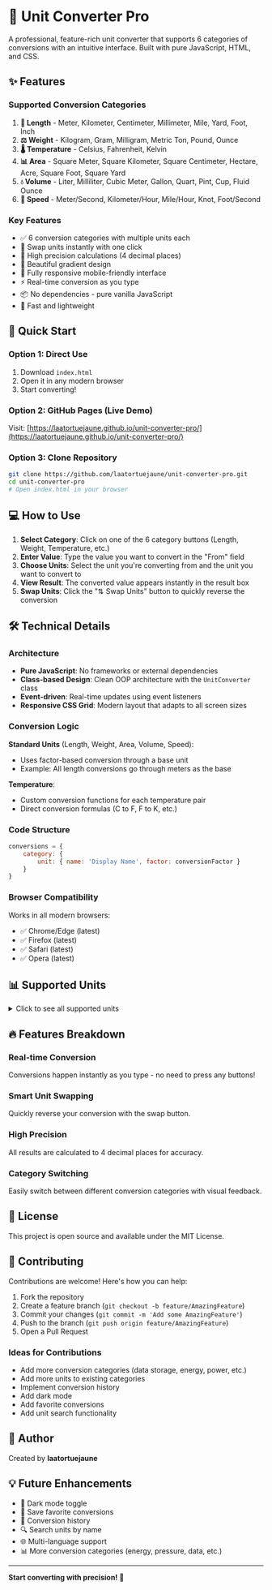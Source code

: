 # 🔄 Unit Converter Pro

A professional, feature-rich unit converter that supports 6 categories of conversions with an intuitive interface. Built with pure JavaScript, HTML, and CSS.

## ✨ Features

### Supported Conversion Categories

1. **📏 Length** - Meter, Kilometer, Centimeter, Millimeter, Mile, Yard, Foot, Inch
2. **⚖️ Weight** - Kilogram, Gram, Milligram, Metric Ton, Pound, Ounce
3. **🌡️ Temperature** - Celsius, Fahrenheit, Kelvin
4. **📊 Area** - Square Meter, Square Kilometer, Square Centimeter, Hectare, Acre, Square Foot, Square Yard
5. **💧 Volume** - Liter, Milliliter, Cubic Meter, Gallon, Quart, Pint, Cup, Fluid Ounce
6. **🚗 Speed** - Meter/Second, Kilometer/Hour, Mile/Hour, Knot, Foot/Second

### Key Features

- ✅ 6 conversion categories with multiple units each
- 🔄 Swap units instantly with one click
- 💯 High precision calculations (4 decimal places)
- 🎨 Beautiful gradient design
- 📱 Fully responsive mobile-friendly interface
- ⚡ Real-time conversion as you type
- 📦 No dependencies - pure vanilla JavaScript
- 🚀 Fast and lightweight

## 🚀 Quick Start

### Option 1: Direct Use

1. Download `index.html`
2. Open it in any modern browser
3. Start converting!

### Option 2: GitHub Pages (Live Demo)

Visit: [https://laatortuejaune.github.io/unit-converter-pro/](https://laatortuejaune.github.io/unit-converter-pro/)

### Option 3: Clone Repository

```bash
git clone https://github.com/laatortuejaune/unit-converter-pro.git
cd unit-converter-pro
# Open index.html in your browser
```

## 💻 How to Use

1. **Select Category**: Click on one of the 6 category buttons (Length, Weight, Temperature, etc.)
2. **Enter Value**: Type the value you want to convert in the "From" field
3. **Choose Units**: Select the unit you're converting from and the unit you want to convert to
4. **View Result**: The converted value appears instantly in the result box
5. **Swap Units**: Click the "⇅ Swap Units" button to quickly reverse the conversion

## 🛠️ Technical Details

### Architecture

- **Pure JavaScript**: No frameworks or external dependencies
- **Class-based Design**: Clean OOP architecture with the `UnitConverter` class
- **Event-driven**: Real-time updates using event listeners
- **Responsive CSS Grid**: Modern layout that adapts to all screen sizes

### Conversion Logic

**Standard Units** (Length, Weight, Area, Volume, Speed):
- Uses factor-based conversion through a base unit
- Example: All length conversions go through meters as the base

**Temperature**:
- Custom conversion functions for each temperature pair
- Direct conversion formulas (C to F, F to K, etc.)

### Code Structure

```javascript
conversions = {
    category: {
        unit: { name: 'Display Name', factor: conversionFactor }
    }
}
```

### Browser Compatibility

Works in all modern browsers:
- ✅ Chrome/Edge (latest)
- ✅ Firefox (latest)
- ✅ Safari (latest)
- ✅ Opera (latest)

## 📊 Supported Units

<details>
<summary>Click to see all supported units</summary>

### Length
- Meter (m), Kilometer (km), Centimeter (cm), Millimeter (mm)
- Mile (mi), Yard (yd), Foot (ft), Inch (in)

### Weight
- Kilogram (kg), Gram (g), Milligram (mg), Metric Ton (t)
- Pound (lb), Ounce (oz)

### Temperature
- Celsius (°C), Fahrenheit (°F), Kelvin (K)

### Area
- Square Meter (m²), Square Kilometer (km²), Square Centimeter (cm²)
- Hectare (ha), Acre, Square Foot (ft²), Square Yard (yd²)

### Volume
- Liter (L), Milliliter (mL), Cubic Meter (m³)
- Gallon (gal), Quart (qt), Pint (pt), Cup, Fluid Ounce (fl oz)

### Speed
- Meter/Second (m/s), Kilometer/Hour (km/h)
- Mile/Hour (mph), Knot (kn), Foot/Second (ft/s)

</details>

## 🔥 Features Breakdown

### Real-time Conversion
Conversions happen instantly as you type - no need to press any buttons!

### Smart Unit Swapping
Quickly reverse your conversion with the swap button.

### High Precision
All results are calculated to 4 decimal places for accuracy.

### Category Switching
Easily switch between different conversion categories with visual feedback.

## 📝 License

This project is open source and available under the MIT License.

## 🤝 Contributing

Contributions are welcome! Here's how you can help:

1. Fork the repository
2. Create a feature branch (`git checkout -b feature/AmazingFeature`)
3. Commit your changes (`git commit -m 'Add some AmazingFeature'`)
4. Push to the branch (`git push origin feature/AmazingFeature`)
5. Open a Pull Request

### Ideas for Contributions
- Add more conversion categories (data storage, energy, power, etc.)
- Add more units to existing categories
- Implement conversion history
- Add dark mode
- Add favorite conversions
- Add unit search functionality

## 👤 Author

Created by **laatortuejaune**

## 💡 Future Enhancements

- 🌙 Dark mode toggle
- 💾 Save favorite conversions
- 📄 Conversion history
- 🔍 Search units by name
- 🌐 Multi-language support
- 📊 More conversion categories (energy, pressure, data, etc.)

---

**Start converting with precision! 🎯**
